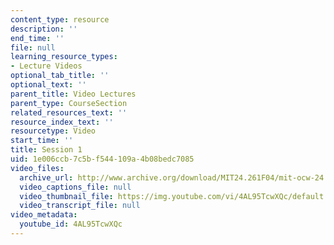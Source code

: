 ```yaml
---
content_type: resource
description: ''
end_time: ''
file: null
learning_resource_types:
- Lecture Videos
optional_tab_title: ''
optional_text: ''
parent_title: Video Lectures
parent_type: CourseSection
related_resources_text: ''
resource_index_text: ''
resourcetype: Video
start_time: ''
title: Session 1
uid: 1e006ccb-7c5b-f544-109a-4b08bedc7085
video_files:
  archive_url: http://www.archive.org/download/MIT24.261F04/mit-ocw-24.261-singer-13sep2004-220k.mp4
  video_captions_file: null
  video_thumbnail_file: https://img.youtube.com/vi/4AL95TcwXQc/default.jpg
  video_transcript_file: null
video_metadata:
  youtube_id: 4AL95TcwXQc
---
```

